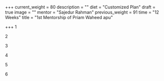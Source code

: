 +++
current_weight = 80
description = ""
diet = "Customized Plan"
draft = true
image = ""
mentor = "Sajedur Rahman"
previous_weight = 91
time = "12 Weeks"
title = "1st Mentorship of Priam Waheed apu"

+++
1

2

3

4

5

6